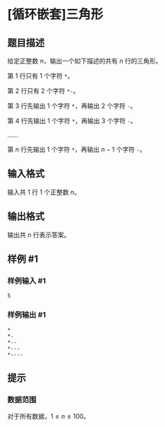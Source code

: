 # [循环嵌套]三角形

## 题目描述

给定正整数 $n$，输出一个如下描述的共有 $n$ 行的三角形。

第 $1$ 行只有 $1$ 个字符 `*`。

第 $2$ 行只有 $2$ 个字符 `*-`。

第 $3$ 行先输出 $1$ 个字符 `*`，再输出 $2$ 个字符 `-`。

第 $4$ 行先输出 $1$ 个字符 `*`，再输出 $3$ 个字符 `-`。

……

第 $n$ 行先输出 $1$ 个字符 `*`，再输出 $n - 1$ 个字符 `-`。

## 输入格式

输入共 $1$ 行 $1$ 个正整数 $n$。

## 输出格式

输出共 $n$ 行表示答案。

## 样例 #1

### 样例输入 #1

```
5
```

### 样例输出 #1

```
*
*-
*--
*---
*----
```

## 提示

### 数据范围

对于所有数据，$1 \leq n\leq 100$。